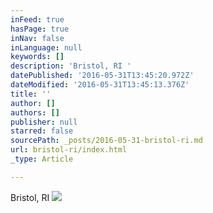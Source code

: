 ```yaml
---
inFeed: true
hasPage: true
inNav: false
inLanguage: null
keywords: []
description: 'Bristol, RI '
datePublished: '2016-05-31T13:45:20.972Z'
dateModified: '2016-05-31T13:45:13.376Z'
title: ''
author: []
authors: []
publisher: null
starred: false
sourcePath: _posts/2016-05-31-bristol-ri.md
url: bristol-ri/index.html
_type: Article

---
```

Bristol, RI
![](https://the-grid-user-content.s3-us-west-2.amazonaws.com/6b4fd576-9c9c-4d3c-b45d-d538ac1e0d19.jpg)